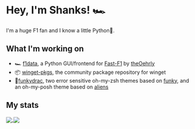# Hey, I'm Shanks! 🏎️

I'm a huge F1 fan and I know a little Python🐍.

## What I'm working on
- 🏎️ [f1data](https://github.com/warshanks/f1data), a Python GUI/frontend for [Fast-F1](https://github.com/theOehrly/Fast-F1) by [theOehrly](https://github.com/theOehrly)
- 📦 [winget-pkgs](https://github.com/microsoft/winget-pkgs), the community package repository for winget
- 🧛[funkydrac](https://github.com/warshanks/funkydrac), two error sensitive oh-my-zsh themes based on [funky](https://github.com/ohmyzsh/ohmyzsh/blob/master/themes/funky.zsh-theme), and an oh-my-posh theme based on [aliens](https://ohmyposh.dev/docs/themes#aliens)

## My stats
<a href="https://github.com/anuraghazra/github-readme-stats">
    <img align="center" src="https://github-readme-stats-rneh2vyc2-warshanks.vercel.app/api?username=warshanks&hide=stars&count_private=true&show_icons=true&include_all_commits=true&theme=dracula">
</a>
<a href="https://github.com/anuraghazra/github-readme-stats">
    <img align="center" src="https://github-readme-stats-rneh2vyc2-warshanks.vercel.app/api/top-langs/?username=warshanks&layout=compact&theme=dracula">
</a>
